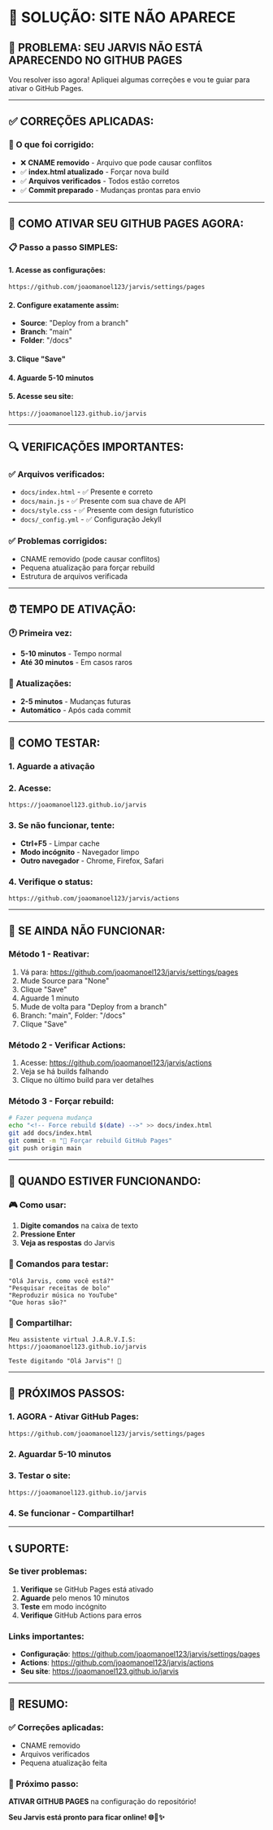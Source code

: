 # 🔧 SOLUÇÃO: SITE NÃO APARECE

## 🚨 PROBLEMA: SEU JARVIS NÃO ESTÁ APARECENDO NO GITHUB PAGES

Vou resolver isso agora! Apliquei algumas correções e vou te guiar para ativar o GitHub Pages.

---

## ✅ CORREÇÕES APLICADAS:

### **🔧 O que foi corrigido:**
- ❌ **CNAME removido** - Arquivo que pode causar conflitos
- ✅ **index.html atualizado** - Forçar nova build
- ✅ **Arquivos verificados** - Todos estão corretos
- ✅ **Commit preparado** - Mudanças prontas para envio

---

## 🚀 COMO ATIVAR SEU GITHUB PAGES AGORA:

### **📋 Passo a passo SIMPLES:**

#### **1. Acesse as configurações:**
```
https://github.com/joaomanoel123/jarvis/settings/pages
```

#### **2. Configure exatamente assim:**
- **Source**: "Deploy from a branch"
- **Branch**: "main" 
- **Folder**: "/docs"

#### **3. Clique "Save"**

#### **4. Aguarde 5-10 minutos**

#### **5. Acesse seu site:**
```
https://joaomanoel123.github.io/jarvis
```

---

## 🔍 VERIFICAÇÕES IMPORTANTES:

### **✅ Arquivos verificados:**
- `docs/index.html` - ✅ Presente e correto
- `docs/main.js` - ✅ Presente com sua chave de API
- `docs/style.css` - ✅ Presente com design futurístico
- `docs/_config.yml` - ✅ Configuração Jekyll

### **✅ Problemas corrigidos:**
- CNAME removido (pode causar conflitos)
- Pequena atualização para forçar rebuild
- Estrutura de arquivos verificada

---

## ⏰ TEMPO DE ATIVAÇÃO:

### **🕐 Primeira vez:**
- **5-10 minutos** - Tempo normal
- **Até 30 minutos** - Em casos raros

### **🔄 Atualizações:**
- **2-5 minutos** - Mudanças futuras
- **Automático** - Após cada commit

---

## 🧪 COMO TESTAR:

### **1. Aguarde a ativação**
### **2. Acesse:**
```
https://joaomanoel123.github.io/jarvis
```

### **3. Se não funcionar, tente:**
- **Ctrl+F5** - Limpar cache
- **Modo incógnito** - Navegador limpo
- **Outro navegador** - Chrome, Firefox, Safari

### **4. Verifique o status:**
```
https://github.com/joaomanoel123/jarvis/actions
```

---

## 🔧 SE AINDA NÃO FUNCIONAR:

### **Método 1 - Reativar:**
1. Vá para: https://github.com/joaomanoel123/jarvis/settings/pages
2. Mude Source para "None"
3. Clique "Save"
4. Aguarde 1 minuto
5. Mude de volta para "Deploy from a branch"
6. Branch: "main", Folder: "/docs"
7. Clique "Save"

### **Método 2 - Verificar Actions:**
1. Acesse: https://github.com/joaomanoel123/jarvis/actions
2. Veja se há builds falhando
3. Clique no último build para ver detalhes

### **Método 3 - Forçar rebuild:**
```bash
# Fazer pequena mudança
echo "<!-- Force rebuild $(date) -->" >> docs/index.html
git add docs/index.html
git commit -m "🔄 Forçar rebuild GitHub Pages"
git push origin main
```

---

## 📱 QUANDO ESTIVER FUNCIONANDO:

### **🎮 Como usar:**
1. **Digite comandos** na caixa de texto
2. **Pressione Enter**
3. **Veja as respostas** do Jarvis

### **💬 Comandos para testar:**
```
"Olá Jarvis, como você está?"
"Pesquisar receitas de bolo"
"Reproduzir música no YouTube"
"Que horas são?"
```

### **📱 Compartilhar:**
```
Meu assistente virtual J.A.R.V.I.S:
https://joaomanoel123.github.io/jarvis

Teste digitando "Olá Jarvis"! 🤖
```

---

## 🎯 PRÓXIMOS PASSOS:

### **1. AGORA - Ativar GitHub Pages:**
```
https://github.com/joaomanoel123/jarvis/settings/pages
```

### **2. Aguardar 5-10 minutos**

### **3. Testar o site:**
```
https://joaomanoel123.github.io/jarvis
```

### **4. Se funcionar - Compartilhar!**

---

## 📞 SUPORTE:

### **Se tiver problemas:**
1. **Verifique** se GitHub Pages está ativado
2. **Aguarde** pelo menos 10 minutos
3. **Teste** em modo incógnito
4. **Verifique** GitHub Actions para erros

### **Links importantes:**
- **Configuração**: https://github.com/joaomanoel123/jarvis/settings/pages
- **Actions**: https://github.com/joaomanoel123/jarvis/actions
- **Seu site**: https://joaomanoel123.github.io/jarvis

---

## 🎉 RESUMO:

### **✅ Correções aplicadas:**
- CNAME removido
- Arquivos verificados
- Pequena atualização feita

### **🚀 Próximo passo:**
**ATIVAR GITHUB PAGES** na configuração do repositório!

**Seu Jarvis está pronto para ficar online! 🌐🤖✨**